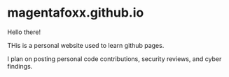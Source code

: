 # magentafoxx.github.io

Hello there!

THis is a personal website used to learn github pages.

I plan on posting personal code contributions, security reviews, and cyber findings.
